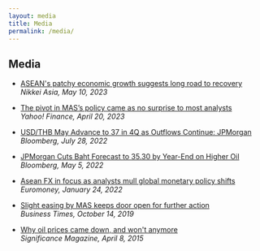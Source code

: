 ```yaml
---
layout: media
title: Media
permalink: /media/
---
```


## Media

- [ASEAN's patchy economic growth suggests long road to recovery](https://asia.nikkei.com/Economy/ASEAN-s-patchy-economic-growth-suggests-long-road-to-recovery2)  
  *Nikkei Asia, May 10, 2023*

- [The pivot in MAS’s policy came as no surprise to most analysts](https://sg.finance.yahoo.com/news/pivot-mas-policy-came-no-225703223.html)  
  *Yahoo! Finance, April 20, 2023*

- [USD/THB May Advance to 37 in 4Q as Outflows Continue: JPMorgan](https://blinks.bloomberg.com/news/stories/RFPQ64T1UM0W)  
  *Bloomberg, July 28, 2022*

- [JPMorgan Cuts Baht Forecast to 35.30 by Year-End on Higher Oil](https://blinks.bloomberg.com/news/stories/RBEIWRT0AFB6)  
  *Bloomberg, May 5, 2022*

- [Asean FX in focus as analysts mull global monetary policy shifts](https://www.euromoney.com/article/29mgc2yamu7mejrmy2xhc/foreign-exchange/asean-fx-in-focus-as-analysts-mull-global-monetary-policy-shifts)  
  *Euromoney, January 24, 2022*

- [Slight easing by MAS keeps door open for further action](https://www.businesstimes.com.sg/international/quick-takes-slight-easing-mas-keeps-door-open-further-action)  
  *Business Times, October 14, 2019*

- [Why oil prices came down, and won't anymore](https://significancemagazine.com/why-oil-prices-came-down-and-won-t-anymore/)  
  *Significance Magazine, April 8, 2015*
